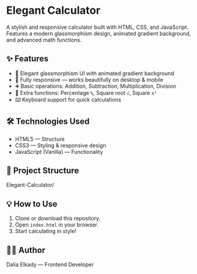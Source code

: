 # Elegant Calculator

A stylish and responsive calculator built with HTML, CSS, and JavaScript.  
Features a modern glassmorphism design, animated gradient background, and advanced math functions.

## ✨ Features
- 🎨 Elegant glassmorphism UI with animated gradient background
- 📱 Fully responsive — works beautifully on desktop & mobile
- ➕ Basic operations: Addition, Subtraction, Multiplication, Division
- 🧮 Extra functions: Percentage `%`, Square root `√`, Square `x²`
- ⌨️ Keyboard support for quick calculations

## 🛠️ Technologies Used
- HTML5 — Structure
- CSS3 — Styling & responsive design
- JavaScript (Vanilla) — Functionality

## 📂 Project Structure
Elegant-Calculator/

 
## 💡 How to Use
1. Clone or download this repository.
2. Open `index.html` in your browser.
3. Start calculating in style!

## 👩‍💻 Author
Dalia Elkady — Frontend Developer  




